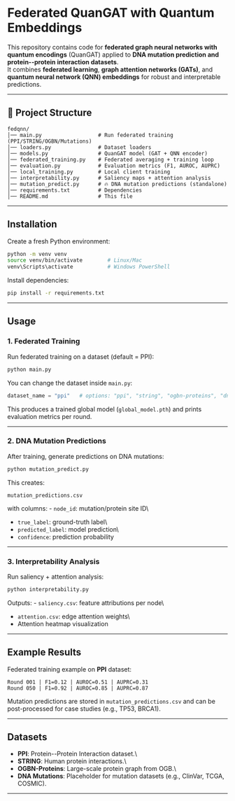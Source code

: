 # Federated QuanGAT with Quantum Embeddings

This repository contains code for **federated graph neural networks with
quantum encodings** (QuanGAT) applied to **DNA mutation prediction and
protein--protein interaction datasets**.\
It combines **federated learning**, **graph attention networks (GATs)**,
and **quantum neural network (QNN) embeddings** for robust and
interpretable predictions.

------------------------------------------------------------------------

## 📂 Project Structure

    fedqnn/
    │── main.py                  # Run federated training (PPI/STRING/OGBN/Mutations)
    │── loaders.py               # Dataset loaders
    │── models.py                # QuanGAT model (GAT + QNN encoder)
    │── federated_training.py    # Federated averaging + training loop
    │── evaluation.py            # Evaluation metrics (F1, AUROC, AUPRC)
    │── local_training.py        # Local client training
    │── interpretability.py      # Saliency maps + attention analysis
    │── mutation_predict.py      # 🔥 DNA mutation predictions (standalone)
    │── requirements.txt         # Dependencies
    │── README.md                # This file

------------------------------------------------------------------------

## Installation

Create a fresh Python environment:

``` bash
python -m venv venv
source venv/bin/activate        # Linux/Mac
venv\Scripts\activate           # Windows PowerShell
```

Install dependencies:

``` bash
pip install -r requirements.txt
```

------------------------------------------------------------------------

## Usage

### 1. Federated Training

Run federated training on a dataset (default = PPI):

``` bash
python main.py
```

You can change the dataset inside `main.py`:

``` python
dataset_name = "ppi"   # options: "ppi", "string", "ogbn-proteins", "dna_mutations"
```

This produces a trained global model (`global_model.pth`) and prints
evaluation metrics per round.

------------------------------------------------------------------------

### 2. DNA Mutation Predictions

After training, generate predictions on DNA mutations:

``` bash
python mutation_predict.py
```

This creates:

    mutation_predictions.csv

with columns: - `node_id`: mutation/protein site ID\
- `true_label`: ground-truth label\
- `predicted_label`: model prediction\
- `confidence`: prediction probability

------------------------------------------------------------------------

### 3. Interpretability Analysis

Run saliency + attention analysis:

``` bash
python interpretability.py
```

Outputs: - `saliency.csv`: feature attributions per node\
- `attention.csv`: edge attention weights\
- Attention heatmap visualization

------------------------------------------------------------------------

## Example Results

Federated training example on **PPI** dataset:

    Round 001 | F1=0.12 | AUROC=0.51 | AUPRC=0.31
    Round 050 | F1=0.92 | AUROC=0.85 | AUPRC=0.87

Mutation predictions are stored in `mutation_predictions.csv` and can be
post-processed for case studies (e.g., TP53, BRCA1).

------------------------------------------------------------------------

## Datasets

-   **PPI**: Protein--Protein Interaction dataset.\
-   **STRING**: Human protein interactions.\
-   **OGBN-Proteins**: Large-scale protein graph from OGB.\
-   **DNA Mutations**: Placeholder for mutation datasets (e.g., ClinVar,
    TCGA, COSMIC).

------------------------------------------------------------------------
